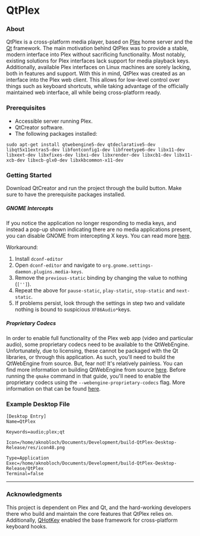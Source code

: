 # QtPlex

### About
QtPlex is a cross-platform media player, based on [Plex](https://www.plex.tv/) home server and the [Qt](https://www.qt.io/) framework. The main motivation behind QtPlex was to provide a stable, modern interface into Plex without sacrificing functionality. Most notably, existing solutions for Plex interfaces lack support for media playback keys. Additionally, available Plex interfaces on Linux machines are sorely lacking, both in features and support. With this in mind, QtPlex was created as an interface into the Plex web client. This allows for low-level control over things such as keyboard shortcuts, while taking advantage of the officially maintained web interface, all while being cross-platform ready.

### Prerequisites
* Accessible server running Plex. 
* QtCreator software.
* The following packages installed:
```
sudo apt-get install qtwebengine5-dev qtdeclarative5-dev libqt5x11extras5-dev libfontconfig1-dev libfreetype6-dev libx11-dev libxext-dev libxfixes-dev libxi-dev libxrender-dev libxcb1-dev libx11-xcb-dev libxcb-glx0-dev libxkbcommon-x11-dev
```

### Getting Started
Download QtCreator and run the project through the build button. Make sure to have the prerequisite packages installed.

##### GNOME Intercepts
If you notice the application no longer responding to media keys, and instead a pop-up shown indicating there are no media applications present, you can disable GNOME from intercepting X keys. You can read more [here](https://askubuntu.com/questions/990284/media-keys-not-working-on-ubuntu-17-10).

Workaround:
1. Install `dconf-editor`
2. Open `dconf-editor` and navigate to `org.gnome.settings-daemon.plugins.media-keys`.
3. Remove the `previous-static` binding by changing the value to nothing (`['']`).
4. Repeat the above for `pause-static`, `play-static`, `stop-static` and `next-static`. 
5. If problems persist, look through the settings in step two and validate nothing is bound to suspicious `XF86Audio*`keys.

##### Proprietary Codecs
In order to enable full functionality of the Plex web app (video and particular audio), some proprietary codecs need to be available to the QtWebEngine. Unfortunately, due to licensing, these cannot be packaged with the Qt libraries, or through this application. As such, you'll need to build the QtWebEngine from source. But, fear not! It's relatively painless. You can find more information on building QtWebEngine from source [here](http://wiki.qt.io/QtWebEngine/How_to_Try). Before running the `qmake` command in that guide, you'll need to enable the proprietary codecs using the `--webengine-proprietary-codecs` flag. More information on that can be found [here](https://doc.qt.io/qt-5.11/qtwebengine-features.html). 

### Example Desktop File
```
[Desktop Entry]
Name=QtPlex

Keywords=audio;plex;qt

Icon=/home/aknobloch/Documents/Development/build-QtPlex-Desktop-Release/res/icon48.png

Type=Application
Exec=/home/aknobloch/Documents/Development/build-QtPlex-Desktop-Release/QtPlex
Terminal=false
```

------
### Acknowledgments
This project is dependent on Plex and Qt, and the hard-working developers there who build and maintain the core features that QtPlex relies on. Additionally, [QHotKey](https://github.com/Skycoder42/QHotkey) enabled the base framework for cross-platform keyboard hooks. 

